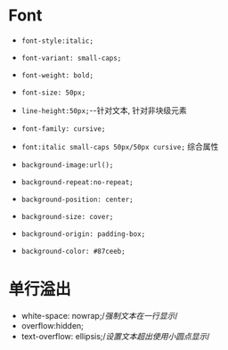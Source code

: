 # Font
* `font-style:italic;`
* `font-variant: small-caps;`
* `font-weight: bold;`
* `font-size: 50px;`
* `line-height:50px;`--针对文本, 针对非块级元素
* `font-family: cursive;`
* `font:italic small-caps 50px/50px cursive;` 综合属性


* `background-image:url();`
* `background-repeat:no-repeat;`
* `background-position: center;`
* `background-size: cover;`
* `background-origin: padding-box;`
* `background-color: #87ceeb;`

# 单行溢出
* white-space: nowrap;/*强制文本在一行显示*/
* overflow:hidden;
* text-overflow: ellipsis;/*设置文本超出使用小圆点显示*/